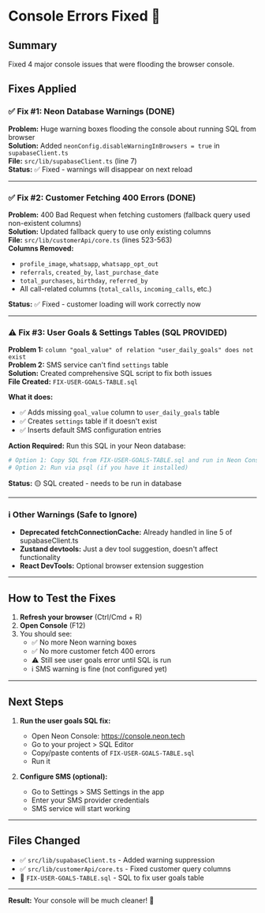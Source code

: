 # Console Errors Fixed 🎉

## Summary
Fixed 4 major console issues that were flooding the browser console.

## Fixes Applied

### ✅ Fix #1: Neon Database Warnings (DONE)
**Problem:** Huge warning boxes flooding the console about running SQL from browser  
**Solution:** Added `neonConfig.disableWarningInBrowsers = true` in `supabaseClient.ts`  
**File:** `src/lib/supabaseClient.ts` (line 7)  
**Status:** ✅ Fixed - warnings will disappear on next reload

---

### ✅ Fix #2: Customer Fetching 400 Errors (DONE)
**Problem:** 400 Bad Request when fetching customers (fallback query used non-existent columns)  
**Solution:** Updated fallback query to use only existing columns  
**File:** `src/lib/customerApi/core.ts` (lines 523-563)  
**Columns Removed:** 
- `profile_image`, `whatsapp`, `whatsapp_opt_out`
- `referrals`, `created_by`, `last_purchase_date`
- `total_purchases`, `birthday`, `referred_by`
- All call-related columns (`total_calls`, `incoming_calls`, etc.)

**Status:** ✅ Fixed - customer loading will work correctly now

---

### ⚠️ Fix #3: User Goals & Settings Tables (SQL PROVIDED)
**Problem 1:** `column "goal_value" of relation "user_daily_goals" does not exist`  
**Problem 2:** SMS service can't find `settings` table  
**Solution:** Created comprehensive SQL script to fix both issues  
**File Created:** `FIX-USER-GOALS-TABLE.sql`  

**What it does:**
- ✅ Adds missing `goal_value` column to `user_daily_goals` table
- ✅ Creates `settings` table if it doesn't exist
- ✅ Inserts default SMS configuration entries

**Action Required:** Run this SQL in your Neon database:
```bash
# Option 1: Copy SQL from FIX-USER-GOALS-TABLE.sql and run in Neon Console
# Option 2: Run via psql (if you have it installed)
```

**Status:** 🟡 SQL created - needs to be run in database

---

### ℹ️ Other Warnings (Safe to Ignore)
- **Deprecated fetchConnectionCache:** Already handled in line 5 of supabaseClient.ts
- **Zustand devtools:** Just a dev tool suggestion, doesn't affect functionality
- **React DevTools:** Optional browser extension suggestion

---

## How to Test the Fixes

1. **Refresh your browser** (Ctrl/Cmd + R)
2. **Open Console** (F12)
3. You should see:
   - ✅ No more Neon warning boxes
   - ✅ No more customer fetch 400 errors
   - ⚠️ Still see user goals error until SQL is run
   - ℹ️ SMS warning is fine (not configured yet)

---

## Next Steps

1. **Run the user goals SQL fix:**
   - Open Neon Console: https://console.neon.tech
   - Go to your project > SQL Editor
   - Copy/paste contents of `FIX-USER-GOALS-TABLE.sql`
   - Run it

2. **Configure SMS (optional):**
   - Go to Settings > SMS Settings in the app
   - Enter your SMS provider credentials
   - SMS service will start working

---

## Files Changed
- ✅ `src/lib/supabaseClient.ts` - Added warning suppression
- ✅ `src/lib/customerApi/core.ts` - Fixed customer query columns
- 📄 `FIX-USER-GOALS-TABLE.sql` - SQL to fix user goals table

---

**Result:** Your console will be much cleaner! 🎉

